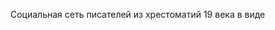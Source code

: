 Социальная сеть писателей из хрестоматий 19 века в виде [](https://calturins.github.io/russian_anthologies "веб-сайта")
